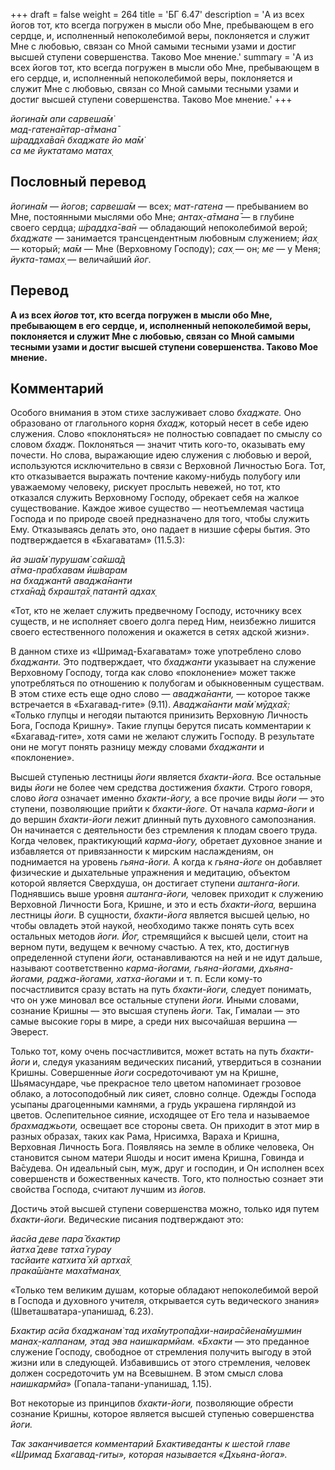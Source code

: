 +++
draft = false
weight = 264
title = 'БГ 6.47'
description = 'А из всех йогов тот, кто всегда погружен в мысли обо Мне, пребывающем в его сердце, и, исполненный непоколебимой веры, поклоняется и служит Мне с любовью, связан со Мной самыми тесными узами и достиг высшей ступени совершенства. Таково Мое мнение.'
summary = 'А из всех йогов тот, кто всегда погружен в мысли обо Мне, пребывающем в его сердце, и, исполненный непоколебимой веры, поклоняется и служит Мне с любовью, связан со Мной самыми тесными узами и достиг высшей ступени совершенства. Таково Мое мнение.'
+++

_йогина̄м апи сарвеша̄м̇  
мад-гатена̄нтар-а̄тмана̄  
ш́раддха̄ва̄н бхаджате йо ма̄м̇  
са ме йуктатамо матах̣_

## Пословный перевод

_йогина̄м_ — _йогов_; _сарвеша̄м_ — всех; _мат_\-_гатена_ — пребыванием во Мне, постоянными мыслями обо Мне; _антах̣_\-_а̄тмана̄_ — в глубине своего сердца; _ш́раддха̄_\-_ва̄н_ — обладающий непоколебимой верой; _бхаджате_ — занимается трансцендентным любовным служением; _йах̣_ — который; _ма̄м_ — Мне (Верховному Господу); _сах̣_ — он; _ме_ — у Меня; _йукта_\-_тамах̣_ — величайший _йог_.

## Перевод

**А из всех _йогов_ тот, кто всегда погружен в мысли обо Мне, пребывающем в его сердце, и, исполненный непоколебимой веры, поклоняется и служит Мне с любовью, связан со Мной самыми тесными узами и достиг высшей ступени совершенства. Таково Мое мнение.**

## Комментарий

Особого внимания в этом стихе заслуживает слово _бхаджате._ Оно образовано от глагольного корня _бхадж,_ который несет в себе идею служения. Слово «поклоняться» не полностью совпадает по смыслу со словом _бхадж._ Поклоняться — значит чтить кого-то, оказывать ему почести. Но слова, выражающие идею служения с любовью и верой, используются исключительно в связи с Верховной Личностью Бога. Тот, кто отказывается выражать почтение какому-нибудь полубогу или уважаемому человеку, рискует прослыть невежей, но тот, кто отказался служить Верховному Господу, обрекает себя на жалкое существование. Каждое живое существо — неотъемлемая частица Господа и по природе своей предназначено для того, чтобы служить Ему. Отказываясь делать это, оно падает в низшие сферы бытия. Это подтверждается в «Бхагаватам» (11.5.3):

_йа эша̄м̇ пурушам̇ са̄кша̄д  
а̄тма-прабхавам ӣш́варам  
на бхаджантй аваджа̄нанти  
стха̄на̄д бхрашт̣а̄х̣ патантй адхах̣_

«Тот, кто не желает служить предвечному Господу, источнику всех существ, и не исполняет своего долга перед Ним, неизбежно лишится своего естественного положения и окажется в сетях адской жизни».

В данном стихе из «Шримад-Бхагаватам» тоже употреблено слово _бхаджанти._ Это подтверждает, что _бхаджанти_ указывает на служение Верховному Господу, тогда как слово «поклонение» может также употребляться по отношению к полубогам и обыкновенным существам. В этом стихе есть еще одно слово — _аваджа̄нанти,_ — которое также встречается в «Бхагавад-гите» (9.11). _Аваджа̄нанти ма̄м̇ мӯд̣ха̄х̣:_ «Только глупцы и негодяи пытаются принизить Верховную Личность Бога, Господа Кришну». Такие глупцы берутся писать комментарии к «Бхагавад-гите», хотя сами не желают служить Господу. В результате они не могут понять разницу между словами _бхаджанти_ и «поклонение».

Высшей ступенью лестницы _йоги_ является _бхакти-йога._ Все остальные виды _йоги_ не более чем средства достижения _бхакти._ Строго говоря, слово _йога_ означает именно _бхакти-йогу,_ а все прочие виды _йоги_ — это ступени, позволяющие прийти к _бхакти-йоге._ От начала _карма-йоги_ и до вершин _бхакти-йоги_ лежит длинный путь духовного самопознания. Он начинается с деятельности без стремления к плодам своего труда. Когда человек, практикующий _карма-йогу,_ обретает духовное знание и избавляется от привязанности к мирским наслаждениям, он поднимается на уровень _гьяна-йоги._ А когда к _гьяна-йоге_ он добавляет физические и дыхательные упражнения и медитацию, объектом которой является Сверхдуша, он достигает ступени _аштанга-йоги._ Поднявшись выше уровня _аштанга-йоги,_ человек приходит к служению Верховной Личности Бога, Кришне, и это и есть _бхакти-йога,_ вершина лестницы _йоги._ В сущности, _бхакти-йога_ является высшей целью, но чтобы овладеть этой наукой, необходимо также понять суть всех остальных методов _йоги._ _Йог,_ стремящийся к высшей цели, стоит на верном пути, ведущем к вечному счастью. А тех, кто, достигнув определенной ступени _йоги,_ останавливаются на ней и не идут дальше, называют соответственно _карма-йогами, гьяна-йогами, дхьяна-йогами, раджа-йогами, хатха-йогами_ и т. п. Если кому-то посчастливится сразу встать на путь _бхакти-йоги,_ следует понимать, что он уже миновал все остальные ступени _йоги._ Иными словами, сознание Кришны — это высшая ступень _йоги._ Так, Гималаи — это самые высокие горы в мире, а среди них высочайшая вершина — Эверест.

Только тот, кому очень посчастливится, может встать на путь _бхакти-йоги_ и, следуя указаниям ведических писаний, утвердиться в сознании Кришны. Совершенные _йоги_ сосредоточивают ум на Кришне, Шьямасундаре, чье прекрасное тело цветом напоминает грозовое облако, а лотосоподобный лик сияет, словно солнце. Одежды Господа усыпаны драгоценными камнями, а грудь украшена гирляндой из цветов. Ослепительное сияние, исходящее от Его тела и называемое _брахмаджьоти,_ освещает все стороны света. Он приходит в этот мир в разных образах, таких как Рама, Нрисимха, Вараха и Кришна, Верховная Личность Бога. Появляясь на земле в облике человека, Он становится сыном матери Яшоды и носит имена Кришна, Говинда и Ва̄судева. Он идеальный сын, муж, друг и господин, и Он исполнен всех совершенств и божественных качеств. Того, кто полностью сознает эти свойства Господа, считают лучшим из _йогов._

Достичь этой высшей ступени совершенства можно, только идя путем _бхакти-йоги._ Ведические писания подтверждают это:

_йасйа деве пара̄ бхактир  
йатха̄ деве татха̄ гурау  
тасйаите катхита̄ хй артха̄х̣  
прака̄ш́анте маха̄тманах̣_

«Только тем великим душам, которые обладают непоколебимой верой в Господа и духовного учителя, открывается суть ведического знания» (Шветашватара-упанишад, 6.23).

_Бхактир асйа бхаджанам̇ тад иха̄мутропа̄дхи-наира̄сйена̄мушмин манах̣-калпанам, этад эва наишкармйам._ «_Бхакти_ — это преданное служение Господу, свободное от стремления получить выгоду в этой жизни или в следующей. Избавившись от этого стремления, человек должен сосредоточить ум на Всевышнем. В этом смысл слова _наишкармйа_» (Гопала-тапани-упанишад, 1.15).

Вот некоторые из принципов _бхакти-йоги,_ позволяющие обрести сознание Кришны, которое является высшей ступенью совершенства _йоги._

_Так заканчивается комментарий Бхактиведанты к шестой главе «Шримад Бхагавад-гиты», которая называется «Дхьяна-йога»._
